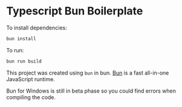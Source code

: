 # Typescript Bun Boilerplate

To install dependencies:

```bash
bun install
```

To run:

```bash
bun run build
```

This project was created using `bun` in bun. [Bun](https://bun.sh) is a fast all-in-one JavaScript runtime.

Bun for Windows is still in beta phase so you could find errors when compiling the code.